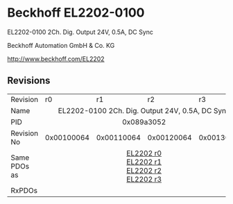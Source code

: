 # Beckhoff EL2202-0100

EL2202-0100 2Ch. Dig. Output 24V, 0.5A, DC Sync

Beckhoff Automation GmbH & Co. KG

http://www.beckhoff.com/EL2202

## Revisions
<table>
<tr>
<td>Revision</td>
<td>r0</td>
<td>r1</td>
<td>r2</td>
<td>r3</td>
</tr>
<tr>
<td>Name</td>
<td colspan=4 align="center">EL2202-0100 2Ch. Dig. Output 24V, 0.5A, DC Sync</td>
</tr>
<tr>
<td>PID</td>
<td colspan=4 align="center">0x089a3052</td>
</tr>
<tr>
<td>Revision No</td>
<td>0x00100064</td>
<td>0x00110064</td>
<td>0x00120064</td>
<td>0x00130064</td>
</tr>
<tr>
<td>Same PDOs as</td>
<td colspan=4 align="center"><a href="EL2202.md">EL2202 r0</a><br/><a href="EL2202.md">EL2202 r1</a><br/><a href="EL2202.md">EL2202 r2</a><br/><a href="EL2202.md">EL2202 r3</a></td>
</tr>
<tr>
<td>RxPDOs</td>
<td colspan=4 align="left"></td>
</tr>
</table>
